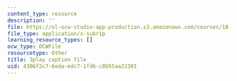 ```yaml
---
content_type: resource
description: ''
file: https://ol-ocw-studio-app-production.s3.amazonaws.com/courses/18-01sc-single-variable-calculus-fall-2010/4306f2c76edaedc71fd6c8b55aa22381_uc4xJsi99bk.srt
file_type: application/x-subrip
learning_resource_types: []
ocw_type: OCWFile
resourcetype: Other
title: 3play caption file
uid: 4306f2c7-6eda-edc7-1fd6-c8b55aa22381
---
```

